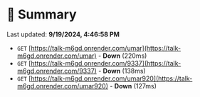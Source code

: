 # 📖 Summary
Last updated: **9/19/2024, 4:46:58 PM**

- `GET` [https://talk-m6gd.onrender.com/umar](https://talk-m6gd.onrender.com/umar) - **Down** (220ms)
- `GET` [https://talk-m6gd.onrender.com/9337](https://talk-m6gd.onrender.com/9337) - **Down** (138ms)
- `GET` [https://talk-m6gd.onrender.com/umar920](https://talk-m6gd.onrender.com/umar920) - **Down** (127ms)
